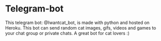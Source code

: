 # Telegram-bot


This telegram bot: @Iwantcat_bot, is made with python and hosted on Heroku. This bot can send random cat images, gifs, 
videos and games to your chat group or private chats. A great bot for cat lovers :)

